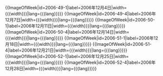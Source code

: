 {{ImageOfWeek|id=2006-49-1|label=2006年12月4日|width={{{width}}}|lang={{{lang}}}}}
{{ImageOfWeek|id=2006-49-4|label=2006年12月7日|width={{{width}}}|lang={{{lang}}}}}
{{ImageOfWeek|id=2006-50-1|label=2006年12月11日|width={{{width}}}|lang={{{lang}}}}}
{{ImageOfWeek|id=2006-50-4|label=2006年12月14日|width={{{width}}}|lang={{{lang}}}}}
{{ImageOfWeek|id=2006-51-1|label=2006年12月18日|width={{{width}}}|lang={{{lang}}}}}
{{ImageOfWeek|id=2006-51-4|label=2006年12月21日|width={{{width}}}|lang={{{lang}}}}}
{{ImageOfWeek|id=2006-52-1|label=2006年12月25日|width={{{width}}}|lang={{{lang}}}}}
{{ImageOfWeek|id=2006-52-4|label=2006年12月28日|width={{{width}}}|lang={{{lang}}}}}